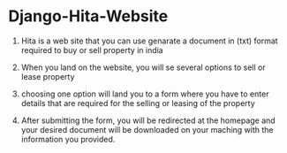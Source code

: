 # Django-Hita-Website

1. Hita is a web site that you can use genarate a document in (txt) format required to buy or sell property in india

2. When you land on the website, you will se several options to sell or lease property

3. choosing one option will land you to a form where you have to enter details that are required for the selling or leasing of the property

4. After submitting the form, you will be redirected at the homepage and your desired document will be downloaded on your maching with the information you provided.
